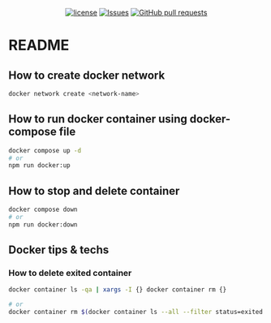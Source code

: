 <p align="center">
  <a href="https://github.com/mingyuchoo/docker-composes/blob/main/LICENSE"><img alt="license" src="https://img.shields.io/github/license/mingyuchoo/docker-composes"/></a>
  <a href="https://github.com/mingyuchoo/docker-composes/issues"><img alt="Issues" src="https://img.shields.io/github/issues/mingyuchoo/docker-composes?color=appveyor" /></a>
  <a href="https://github.com/mingyuchoo/docker-composes/pulls"><img alt="GitHub pull requests" src="https://img.shields.io/github/issues-pr/mingyuchoo/docker-composes?color=appveyor" /></a>
</p>

# README
## How to create docker network

```bash
docker network create <network-name>
```

## How to run docker container using docker-compose file

```bash
docker compose up -d
# or
npm run docker:up
```

## How to stop and delete container

```bash
docker compose down
# or
npm run docker:down
```

## Docker tips & techs

### How to delete exited container

```bash
docker container ls -qa | xargs -I {} docker container rm {}

# or
docker container rm $(docker container ls --all --filter status=exited --filter status=created --quiet)
```
